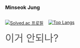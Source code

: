 ### Minseok Jung

<!-- [![Hits](https://hits.seeyoufarm.com/api/count/incr/badge.svg?url=https%3A%2F%2Fgithub.com%2Fminseok0917&count_bg=%2379C83D&title_bg=%23555555&icon=&icon_color=%23E7E7E7&title=hits&edge_flat=false)](https://hits.seeyoufarm.com) -->

<div style="display:flex; gap:1rem; ">

[![Solved.ac
프로필](http://mazassumnida.wtf/api/generate_badge?boj=minseok0917)](https://solved.ac/minseok0917)


[![Top Langs](https://github-readme-stats.vercel.app/api/top-langs/?username=minseok0917&layout=compact)](https://github.com/anuraghazra/github-readme-stats)

</div>

<div style="color:#555; font-size:2rem">
이거 안되나?
</div>